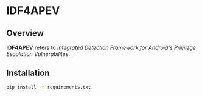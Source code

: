 # IDF4APEV

## Overview

**IDF4APEV** refers to *Integrated Detection Framework for Android's Privilege Escalation Vulnerabilites*.


## Installation

```bash
pip install -r requirements.txt
```
